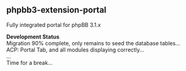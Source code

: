 phpbb3-extension-portal
-----------------------

Fully integrated portal for phpBB 3.1.x


**Development Status**  
Migration 90% complete, only remains to seed the database tables...  
ACP: Portal Tab, and all modules displaying correctly...  
...  
Time for a break...  




